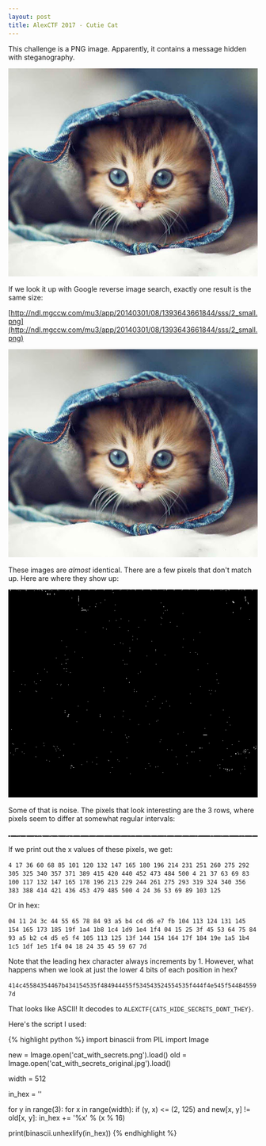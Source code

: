 ```yaml
---
layout: post
title: AlexCTF 2017 - Cutie Cat
---
```

This challenge is a PNG image. Apparently, it contains a message hidden with
steganography.

![Image](/assets/cat_with_secrets.png)

If we look it up with Google reverse image search, exactly one result is the
same size:

[http://ndl.mgccw.com/mu3/app/20140301/08/1393643661844/sss/2_small.png](http://ndl.mgccw.com/mu3/app/20140301/08/1393643661844/sss/2_small.png)

![Image](/assets/cat_with_secrets_original.jpg)

These images are *almost* identical. There are a few pixels that don't match up.
Here are where they show up:

![Image](/assets/cat_with_secrets_diff.png)

Some of that is noise. The pixels that look interesting are the 3 rows, where
pixels seem to differ at somewhat regular intervals:

![Image](/assets/cat_with_secrets_diff_top.png)

If we print out the x values of these pixels, we get:

``4 17 36 60 68 85 101 120 132 147 165 180 196 214 231 251 260 275 292 305 325
340 357 371 389 415 420 440 452 473 484 500 4 21 37 63 69 83 100 117 132 147 165
178 196 213 229 244 261 275 293 319 324 340 356 383 388 414 421 436 453 479 485
500 4 24 36 53 69 89 103 125``

Or in hex:

``04 11 24 3c 44 55 65 78 84 93 a5 b4 c4 d6 e7 fb 104 113 124 131 145 154 165
173 185 19f 1a4 1b8 1c4 1d9 1e4 1f4 04 15 25 3f 45 53 64 75 84 93 a5 b2 c4 d5 e5
f4 105 113 125 13f 144 154 164 17f 184 19e 1a5 1b4 1c5 1df 1e5 1f4 04 18 24 35
45 59 67 7d``

Note that the leading hex character always increments by 1. However, what
happens when we look at just the lower 4 bits of each position in hex?

``414c45584354467b434154535f484944455f534543524554535f444f4e545f544845597d``

That looks like ASCII! It decodes to ``ALEXCTF{CATS_HIDE_SECRETS_DONT_THEY}``.

Here's the script I used:

{% highlight python %}
import binascii
from PIL import Image

new = Image.open('cat_with_secrets.png').load()
old = Image.open('cat_with_secrets_original.jpg').load()

width = 512

in_hex = ''

for y in range(3):
    for x in range(width):
        if (y, x) <= (2, 125) and new[x, y] != old[x, y]:
            in_hex += '%x' % (x % 16)

print(binascii.unhexlify(in_hex))
{% endhighlight %}
